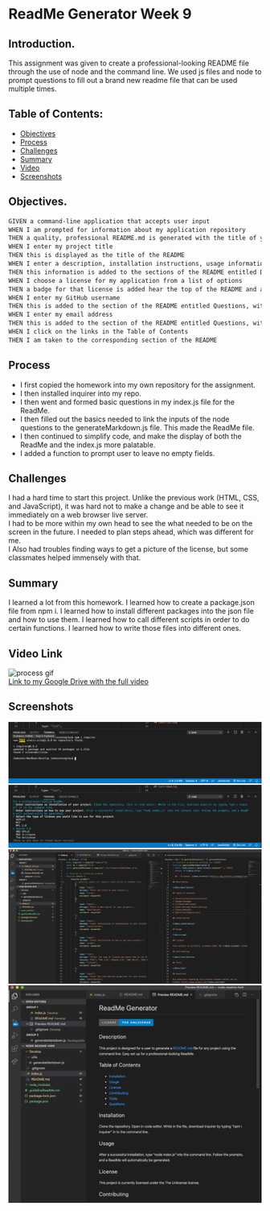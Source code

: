 # ReadMe Generator Week 9  

## Introduction. 

This assignment was given to create a professional-looking README file through the use of node and the command line. We used js files and node to prompt questions to fill out a brand new readme file that can be used multiple times.

## Table of Contents:
* [Objectives](#Objectives)
* [Process](#Process)
* [Challenges](#Challenges)
* [Summary](#Summary)
* [Video](#Video)
* [Screenshots](#Screenshots)

## Objectives. 

```md
GIVEN a command-line application that accepts user input
WHEN I am prompted for information about my application repository
THEN a quality, professional README.md is generated with the title of your project and sections entitled Description, Table of Contents, Installation, Usage, License, Contributing, Tests, and Questions
WHEN I enter my project title
THEN this is displayed as the title of the README
WHEN I enter a description, installation instructions, usage information, contribution guidelines, and test instructions
THEN this information is added to the sections of the README entitled Description, Installation, Usage, Contributing, and Tests
WHEN I choose a license for my application from a list of options
THEN a badge for that license is added hear the top of the README and a notice is added to the section of the README entitled License that explains which license the application is covered under
WHEN I enter my GitHub username
THEN this is added to the section of the README entitled Questions, with a link to my GitHub profile
WHEN I enter my email address
THEN this is added to the section of the README entitled Questions, with instructions on how to reach me with additional questions
WHEN I click on the links in the Table of Contents
THEN I am taken to the corresponding section of the README
```

## Process 

* I first copied the homework into my own repository for the assignment.  
* I then installed inquirer into my repo.  
* I then went and formed basic questions in my index.js file for the ReadMe.  
* I then filled out the basics needed to link the inputs of the node questions to the generateMarkdown.js file. This made the ReadMe file.  
* I then continued to simplify code, and make the display of both the ReadMe and the index.js more palatable.  
* I added a function to prompt user to leave no empty fields.  

## Challenges

I had a hard time to start this project. Unlike the previous work (HTML, CSS, and JavaScript), it was hard not to make a change and be able to see it immediately on a web browser live server.  
I had to be more within my own head to see the what needed to be on the screen in the future. I needed to plan steps ahead, which was different for me.  
I Also had troubles finding ways to get a picture of the license, but some classmates helped immensely with that.

## Summary

I learned a lot from this homework. I learned how to create a package.json file from npm i.  I learned how to install different packages into the json file and how to use them. I learned how to call different scripts in order to do certain functions. I learned how to write those files into different ones.   

## Video Link 

![process gif](Develop/media/CondensedReadMe.gif)  
[Link to my Google Drive with the full video](https://drive.google.com/file/d/1kmpewyH9L9in3zoAqz_qbj5GWvkoRVV7/view?usp=sharing)

## Screenshots

![inquirer install](Develop/media/inquirer-install.png)
![inquirer prompts](Develop/media/inquirer-prompts.png)
![index.js markdown code](Develop/media/index-markdown-code.png)
![markdown preview](Develop/media/markdown-preview.png)




